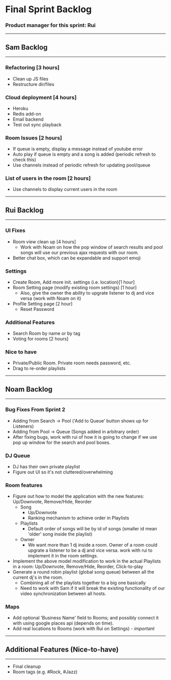 # Final Sprint Backlog
### Product manager for this sprint: Rui

-------------------------------------------------------------------------------
## Sam Backlog
-------------------------------------------------------------------------------

### Refactoring [3 hours]
- Clean up JS files
- Restructure dir/files

### Cloud deployment [4 hours]
- Heroku
- Redis add-on
- Email backend
- Test out sync playback

### Room Issues [2 hours]
- If queue is empty, display a message instead of youtube error
- Auto play if queue is empty and a song is added (periodic refresh to check this)
- Use channels instead of periodic refresh for updating pool/queue

### List of users in the room [2 hours]
- Use channels to display current users in the room

-------------------------------------------------------------------------------
## Rui Backlog
-------------------------------------------------------------------------------

### UI Fixes
- Room view clean up [4 hours]
	- Work with Noam on how the pop window of search results and pool songs will use our previous ajax requests with our room.
- Better chat box, which can be expandable and support emoji

### Settings
- Create Room, Add more init. settings (i.e. location)[1 hour]
- Room Setting page (modify existing room settings) [1 hour]
	- Also, give the owner the ability to upgrate listener to dj and vice versa (work with Noam on it)
- Profile Setting page [2 hour]
	- Reset Password


### Additional Features
- Search Room by name or by tag
- Voting for rooms [2 hours]

### Nice to have
- Private/Public Room. Private room needs password, etc.
- Drag to re-order playlists

-------------------------------------------------------------------------------
## Noam Backlog
-------------------------------------------------------------------------------

### Bug Fixes From Sprint 2
- Adding from Search -> Pool ('Add to Queue' button shows up for Listeners)
- Adding from Pool -> Queue (Songs added in arbitrary order)
- After fixing bugs, work with rui of how it is going to change if we use pop up window for the search and pool boxes.

### DJ Queue
- DJ has their own private playlist
- Figure out UI so it's not cluttered/overwhelming

### Room features
- Figure out how to model the application with the new features: Up/Downvote, Remove/Hide, Reorder
	- Song
		- Up/Downvote
		- Ranking mechanism to achieve order in Playlists
	- Playlists
		- Default order of songs will be by id of songs (smaller id mean 'older' song inside the playlist)
	- Owner
		- We want more than 1 dj inside a room. Owner of a room could upgrate a listener to be a dj and vice versa.
		work with rui to implement it in the room settings.
- Implement the above model modification to work in the actual Playlists in a room: Up/Downvote, Remove/Hide, Reorder, Click-to-play
- Generate a round robin playlist (global song queue) between all the current dj's in the room.
	- Combining all of the playlists together to a big one basically
	- Need to work with Sam if it will break the existing functionality of our video synchronization between all hosts.

### Maps
- Add optional 'Business Name' field to Rooms; and possibly connect it with using google places api (depends on time).
- Add real locations to Rooms (work with Rui on Settings) - *important*

-------------------------------------------------------------------------------
## Additional Features (Nice-to-have)
-------------------------------------------------------------------------------
- Final cleanup
- Room tags (e.g. #Rock, #Jazz)
